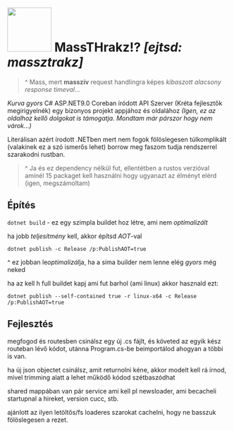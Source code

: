 # <img src="https://git.anchietae.cc/repo-avatars/ae9d4e114ed8458fc02025c395cb97616f641f9262aebcf8c2737df494807174" width="100px"> MassTHrakz!? *[ejtsd: massztrakz]*
> ^ Mass, mert **masszív** request handlingra képes *kibaszott alacsony response timeval*...

*Kurva gyors* C# ASP.NET9.0 Coreban íródott API Szerver (Kréta fejlesztők megirigyelnék) egy bizonyos projekt appjához és oldalához *(Igen, ez az oldalhoz kellő dolgokat is támogatja. Mondtam már párszor hogy nem várok...)*

Literálisan azért írodott .NETben mert nem fogok fölöslegesen túlkomplikált (valakinek ez a szó ismerős lehet) borrow meg faszom tudja rendszerrel szarakodni rustban.
> ^ Ja és ez dependency nélkül fut, ellentétben a rustos verzióval aminél 15 packaget kell használni hogy ugyanazt az élményt elérd (igen, megszámoltam)

## Építés
`dotnet build` - ez egy szimpla buildet hoz létre, ami nem *optimalizált*

ha jobb *teljesítmény* kell, akkor építsd *AOT*-val
```shell
dotnet publish -c Release /p:PublishAOT=true
```
^ ez jobban le*optimalizál*ja, ha a sima builder nem lenne elég *gyors* még neked

ha az kell h full buildet kapj ami fut barhol (ami linux) akkor hasznald ezt:
```shell
dotnet publish --self-contained true -r linux-x64 -c Release /p:PublishAOT=true
```

## Fejlesztés
megfogod és routesben csinálsz egy új .cs fájlt, és követed az egyik kész routeban lévő kódot, utánna Program.cs-be beimportálod ahogyan a többi is van.

ha új json objectet csinálsz, amit returnolni kéne, akkor modelt kell rá írnod, mivel trimming alatt a lehet működő kódod szétbaszódhat

shared mappában van pár service ami kell pl newsloader, ami becacheli startupnal a hireket, version cucc, stb.

ajánlott az ilyen letöltős/fs loaderes szarokat cachelni, hogy ne basszuk fölöslegesen a rezet.